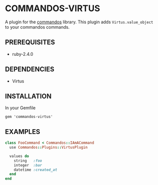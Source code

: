 # COMMANDOS-VIRTUS

A plugin for the [commandos](http://github.com/mdelkins/commandos) library.
This plugin adds `Virtus.value_object` to your commandos commands.

## PREREQUISITES
* ruby-2.4.0

## DEPENDENCIES
* Virtus

## INSTALLATION

In your Gemfile

```
gem 'commandos-virtus'
```

## EXAMPLES

```ruby
class FooCommand < Commandos::IAmACommand
  use Commandos::Plugins::VirtusPlugin

  values do
    string   :foo
    integer  :bar
    datetime :created_at
  end
end
```
